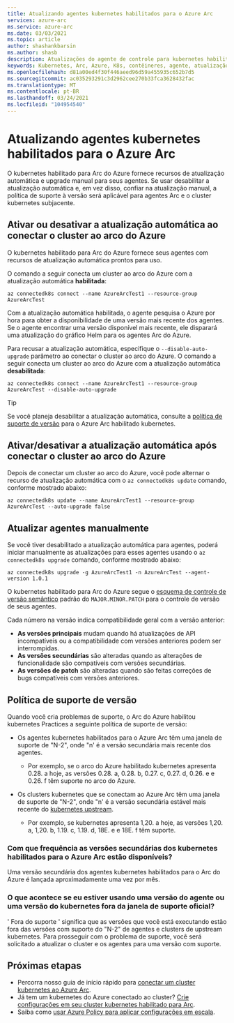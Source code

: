 ```yaml
---
title: Atualizando agentes kubernetes habilitados para o Azure Arc
services: azure-arc
ms.service: azure-arc
ms.date: 03/03/2021
ms.topic: article
author: shashankbarsin
ms.author: shasb
description: Atualizações do agente de controle para kubernetes habilitados para o Azure Arc
keywords: Kubernetes, Arc, Azure, K8s, contêineres, agente, atualização
ms.openlocfilehash: d81a00ed4f30f446aeed96d59a455935c652b7d5
ms.sourcegitcommit: ac035293291c3d2962cee270b33fca3628432fac
ms.translationtype: MT
ms.contentlocale: pt-BR
ms.lasthandoff: 03/24/2021
ms.locfileid: "104954540"
---
```

# <a name="upgrading-azure-arc-enabled-kubernetes-agents"></a>Atualizando agentes kubernetes habilitados para o Azure Arc

O kubernetes habilitado para Arc do Azure fornece recursos de atualização automática e upgrade manual para seus agentes. Se usar desabilitar a atualização automática e, em vez disso, confiar na atualização manual, a política de suporte à versão será aplicável para agentes Arc e o cluster kubernetes subjacente.

## <a name="toggle-auto-upgrade-on-or-off-when-connecting-cluster-to-azure-arc"></a>Ativar ou desativar a atualização automática ao conectar o cluster ao arco do Azure

O kubernetes habilitado para Arc do Azure fornece seus agentes com recursos de atualização automática prontos para uso.

O comando a seguir conecta um cluster ao arco do Azure com a atualização automática **habilitada**:

```console
az connectedk8s connect --name AzureArcTest1 --resource-group AzureArcTest
```

Com a atualização automática habilitada, o agente pesquisa o Azure por hora para obter a disponibilidade de uma versão mais recente dos agentes. Se o agente encontrar uma versão disponível mais recente, ele disparará uma atualização do gráfico Helm para os agentes Arc do Azure.

Para recusar a atualização automática, especifique o `--disable-auto-upgrade` parâmetro ao conectar o cluster ao arco do Azure. O comando a seguir conecta um cluster ao arco do Azure com a atualização automática **desabilitada**:

```console
az connectedk8s connect --name AzureArcTest1 --resource-group AzureArcTest --disable-auto-upgrade
```

> [!TIP]
> Se você planeja desabilitar a atualização automática, consulte a [política de suporte de versão](#version-support-policy) para o Azure Arc habilitado kubernetes.

## <a name="toggle-auto-upgrade-onoff-after-connecting-cluster-to-azure-arc"></a>Ativar/desativar a atualização automática após conectar o cluster ao arco do Azure

Depois de conectar um cluster ao arco do Azure, você pode alternar o recurso de atualização automática com o `az connectedk8s update` comando, conforme mostrado abaixo:

```console
az connectedk8s update --name AzureArcTest1 --resource-group AzureArcTest --auto-upgrade false
```

## <a name="manually-upgrade-agents"></a>Atualizar agentes manualmente

Se você tiver desabilitado a atualização automática para agentes, poderá iniciar manualmente as atualizações para esses agentes usando o `az connectedk8s upgrade` comando, conforme mostrado abaixo:

```console
az connectedk8s upgrade -g AzureArcTest1 -n AzureArcTest --agent-version 1.0.1
```

O kubernetes habilitado para Arc do Azure segue o [esquema de controle de versão semântico](https://semver.org/) padrão do `MAJOR.MINOR.PATCH` para o controle de versão de seus agentes. 

Cada número na versão indica compatibilidade geral com a versão anterior:

* **As versões principais** mudam quando há atualizações de API incompatíveis ou a compatibilidade com versões anteriores podem ser interrompidas.
* **As versões secundárias** são alteradas quando as alterações de funcionalidade são compatíveis com versões secundárias.
* **As versões de patch** são alteradas quando são feitas correções de bugs compatíveis com versões anteriores.

## <a name="version-support-policy"></a>Política de suporte de versão

Quando você cria problemas de suporte, o Arc do Azure habilitou kubernetes Practices a seguinte política de suporte de versão:

* Os agentes kubernetes habilitados para o Azure Arc têm uma janela de suporte de "N-2", onde "n' é a versão secundária mais recente dos agentes. 
  * Por exemplo, se o arco do Azure habilitado kubernetes apresenta 0.28. a hoje, as versões 0.28. a, 0.28. b, 0.27. c, 0.27. d, 0.26. e e 0.26. f têm suporte no arco do Azure.

* Os clusters kubernetes que se conectam ao Azure Arc têm uma janela de suporte de "N-2", onde "n' é a versão secundária estável mais recente do [kubernetes upstream](https://github.com/kubernetes/kubernetes/releases). 
  * Por exemplo, se kubernetes apresenta 1,20. a hoje, as versões 1,20. a, 1,20. b, 1.19. c, 1.19. d, 18E. e e 18E. f têm suporte.

### <a name="how-often-are-minor-version-releases-of-azure-arc-enabled-kubernetes-available"></a>Com que frequência as versões secundárias dos kubernetes habilitados para o Azure Arc estão disponíveis?

Uma versão secundária dos agentes kubernetes habilitados para o Arc do Azure é lançada aproximadamente uma vez por mês.

### <a name="what-happens-if-im-using-an-agent-version-or-a-kubernetes-version-outside-the-official-support-window"></a>O que acontece se eu estiver usando uma versão do agente ou uma versão do kubernetes fora da janela de suporte oficial?

' Fora do suporte ' significa que as versões que você está executando estão fora das versões com suporte do "N-2" de agentes e clusters de upstream kubernetes. Para prosseguir com o problema de suporte, você será solicitado a atualizar o cluster e os agentes para uma versão com suporte.

## <a name="next-steps"></a>Próximas etapas

* Percorra nosso guia de início rápido para [conectar um cluster kubernetes ao Azure Arc](./quickstart-connect-cluster.md).
* Já tem um kubernetes do Azure conectado ao cluster? [Crie configurações em seu cluster kubernetes habilitado para Arc](./tutorial-use-gitops-connected-cluster.md).
* Saiba como [usar Azure Policy para aplicar configurações em escala](./use-azure-policy.md).